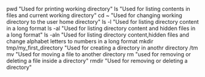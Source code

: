 pwd
"Used for printing working directory"
ls
"Used for listing contents in files and current working directory"
cd ~
"Used for changing working directory to the user home directory"
ls -l
"Used for listing directory content in a long format
ls -al
"Used for listing directory content and hidden files in a long format"
ls -aln
"Used for listing directory content,hidden files and change alphabet letters to numbers in a long format
mkdir tmp/my_first_directory
"Used for creating a directory in anothr directory /tm
mv "Used for moving a file to another directory
rm "used for removing or deleting a file inside a directory"
rmdir "Used for removing or deleting a directory"	
